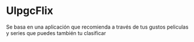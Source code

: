 # UlpgcFlix
Se basa en una aplicación que recomienda a través de tus gustos peliculas y series que puedes también tu clasificar 
